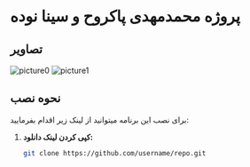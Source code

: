 

# پروژه محمدمهدی پاکروح و سینا نوده

## تصاویر
![picture0](https://s8.uupload.ir/files/screenshot_2024-06-09_at_9.16.44 pm_pu74.png)
![picture1](https://s8.uupload.ir/files/screenshot_2024-06-09_at_9.09.26 pm_d7oc.png)



## نحوه نصب

برای نصب این برنامه میتوانید از لینک زیر اقدام بفرمایید:

1. **کپی کردن لینک دانلود:**

    ```bash
    git clone https://github.com/username/repo.git
    ```

